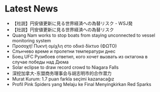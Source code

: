 # Latest News
-  【社説】円安値更新に見る世界経済への為替リスク - WSJ発
-  【社説】円安値更新に見る世界経済への為替リスク
-  Quang Nam works to stop boats from staying unconnected to vessel monitoring system
-  Προσοχή! Πυκνή ομίχλη στο οδικό δίκτυο (ΦΩΤΟ)
-  Слънчево време и пролетни температури днес
-  Боец UFC Рузибоев ответил, кого хочет вызвать из октагона в случае победы над Дюма
-  Solar eclipse to draw record crowd to Niagara Falls
-  深挖加拿大-东盟商务理事会与胡志明市的合作潜力
-  Murat Kurum: 1.7 puan farkla seçimi kazanacağız
-  Profil Pink Spiders yang Melaju ke Final Menyingkirkan Red Sparks
